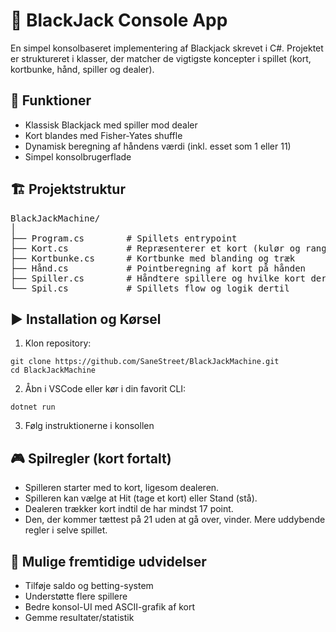 # 🎲 BlackJack Console App

En simpel konsolbaseret implementering af Blackjack skrevet i C#.
Projektet er struktureret i klasser, der matcher de vigtigste koncepter i spillet (kort, kortbunke, hånd, spiller og dealer).

## 📌 Funktioner

* Klassisk Blackjack med spiller mod dealer
* Kort blandes med Fisher-Yates shuffle
* Dynamisk beregning af håndens værdi (inkl. esset som 1 eller 11)
* Simpel konsolbrugerflade

## 🏗️ Projektstruktur
<pre>BlackJackMachine/
│
├── Program.cs        # Spillets entrypoint
├── Kort.cs           # Repræsenterer et kort (kulør og rang)
├── Kortbunke.cs      # Kortbunke med blanding og træk
├── Hånd.cs           # Pointberegning af kort på hånden
├── Spiller.cs        # Håndtere spillere og hvilke kort der er på
└── Spil.cs           # Spillets flow og logik dertil</pre>


## ▶️ Installation og Kørsel

1. Klon repository:
```
git clone https://github.com/SaneStreet/BlackJackMachine.git
cd BlackJackMachine
```
2. Åbn i VSCode eller kør i din favorit CLI:
```
dotnet run
```
3. Følg instruktionerne i konsollen

## 🎮 Spilregler (kort fortalt)

* Spilleren starter med to kort, ligesom dealeren.
* Spilleren kan vælge at Hit (tage et kort) eller Stand (stå).
* Dealeren trækker kort indtil de har mindst 17 point.
* Den, der kommer tættest på 21 uden at gå over, vinder.
Mere uddybende regler i selve spillet.

## 🔮 Mulige fremtidige udvidelser

* Tilføje saldo og betting-system
* Understøtte flere spillere
* Bedre konsol-UI med ASCII-grafik af kort
* Gemme resultater/statistik
